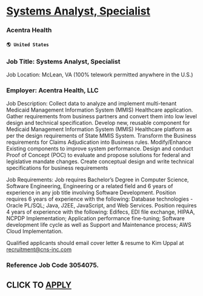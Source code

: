 # [Systems Analyst, Specialist](https://www.remotewlb.com/apply/systems-analyst-specialist)  
### Acentra Health  
#### `🌎 United States`  

### Job Title: Systems Analyst, Specialist

Job Location: McLean, VA (100% telework permitted anywhere in the U.S.)

### Employer: Acentra Health, LLC

Job Description: Collect data to analyze and implement multi-tenant Medicaid Management Information System (MMIS) Healthcare application. Gather requirements from business partners and convert them into low level design and technical specification. Develop new, reusable component for Medicaid Management Information System (MMIS) Healthcare platform as per the design requirements of State MMIS System. Transform the Business requirements for Claims Adjudication into Business rules. Modify/Enhance Existing components to improve system performance. Design and conduct Proof of Concept (POC) to evaluate and propose solutions for federal and legislative mandate changes. Create conceptual design and write technical specifications for business requirements

Job Requirements: Job requires Bachelor’s Degree in Computer Science, Software Engineering, Engineering or a related field and 6 years of experience in any job title involving Software Development. Position requires 6 years of experience with the following: Database technologies - Oracle PL/SQL; Java, J2EE, JavaScript, and Web Services. Position requires 4 years of experience with the following: Edifecs, EDI file exchange, HIPAA, NCPDP Implementation; Application performance fine-tuning; Software development life cycle as well as Support and Maintenance process; AWS Cloud Implementation.

Qualified applicants should email cover letter & resume to Kim Uppal at recruitment@cns-inc.com

### Reference Job Code 3054075.

  
## CLICK TO [APPLY](https://www.remotewlb.com/apply/systems-analyst-specialist)

